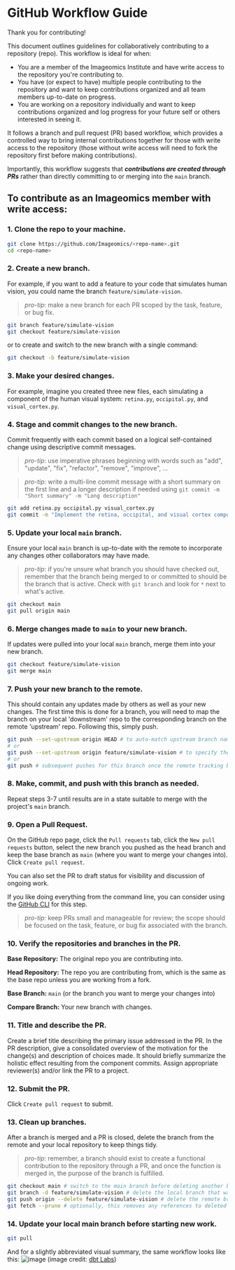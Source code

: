 # GitHub Workflow Guide

Thank you for contributing!

This document outlines guidelines for collaboratively contributing to a repository (repo). 
This workflow is ideal for when:
* You are a member of the Imageomics Institute and have write access to the repository you're contributing to.
* You have (or expect to have) multiple people contributing to the repository and want to keep contributions organized and all team members up-to-date on progress.
* You are working on a repository individually and want to keep contributions organized and log progress for your future self or others interested in seeing it.

It follows a branch and pull request (PR) based workflow, which provides a controlled way to bring internal contributions together for those with write access to the repository (those without write access will need to fork the repository first before making contributions).

Importantly, this workflow suggests that **_contributions are created through PRs_** rather than directly committing to or merging into the `main` branch.

## To contribute as an Imageomics member with write access:
### 1. Clone the repo to your machine.
```sh
git clone https://github.com/Imageomics/<repo-name>.git
cd <repo-name>
```

### 2. Create a new branch.
For example, if you want to add a feature to your code that simulates human vision, you could name the branch `feature/simulate-vision`.

> _pro-tip_: make a new branch for each PR scoped by the task, feature, or bug fix.
```sh
git branch feature/simulate-vision
git checkout feature/simulate-vision
```
or to create and switch to the new branch with a single command:
```sh
git checkout -b feature/simulate-vision
```

### 3. Make your desired changes.
For example, imagine you created three new files, each simulating a component of the human visual system: `retina.py`, `occipital.py`, and `visual_cortex.py`.

### 4. Stage and commit changes to the new branch.
Commit frequently with each commit based on a logical self-contained change using descriptive commit messages.

> _pro-tip_: use imperative phrases beginning with words such as "add", "update", "fix", "refactor", "remove", "improve", ...

> _pro-tip_: write a multi-line commit message with a short summary on the first line and a longer description if needed using `git commit -m "Short summary" -m "Long description"`

```sh
git add retina.py occipital.py visual_cortex.py
git commit -m "Implement the retina, occipital, and visual cortex components of the human visual system."
```

### 5. Update your local `main` branch.
Ensure your local `main` branch is up-to-date with the remote to incorporate any changes other collaborators may have made.

> _pro-tip_: if you're unsure what branch you should have checked out, remember that the branch being merged to or committed to should be the branch that is active. Check with `git branch` and look for `*` next to what's active.
```sh
git checkout main
git pull origin main
```

### 6. Merge changes made to `main` to your new branch.
If updates were pulled into your local `main` branch, merge them into your new branch.
```sh
git checkout feature/simulate-vision
git merge main
```

### 7. Push your new branch to the remote.
This should contain any updates made by others as well as your new changes. The first time this is done for a branch, you will need to map the branch on your local 'downstream' repo to the corresponding branch on the remote 'upstream' repo. Following this, simply push.
```sh
git push --set-upstream origin HEAD # to auto-match upstream branch name to your current branch name
# or
git push --set-upstream origin feature/simulate-vision # to specify the upstream branch name
# or
git push # subsequent pushes for this branch once the remote tracking branch is set
```

### 8. Make, commit, and push with this branch as needed.
Repeat steps 3-7 until results are in a state suitable to merge with the project's `main` branch.

### 9. Open a Pull Request.
On the GitHub repo page, click the `Pull requests` tab, click the `New pull requests` button, select the new branch you pushed as the head branch and keep the base branch as `main` (where you want to merge your changes into). Click `Create pull request`. 

You can also set the PR to draft status for visibility and discussion of ongoing work. 

If you like doing everything from the command line, you can consider using the [GitHub CLI](https://cli.github.com/) for this step.

> _pro-tip_: keep PRs small and manageable for review; the scope should be focused on the task, feature, or bug fix associated with the branch.

### 10. Verify the repositories and branches in the PR.
**Base Repository:** The original repo you are contributing into. 

**Head Repository:** The repo you are contributing from, which is the same as the base repo unless you are working from a fork. 

**Base Branch:** `main` (or the branch you want to merge your changes into) 

**Compare Branch:** Your new branch with changes.

### 11. Title and describe the PR.
Create a brief title describing the primary issue addressed in the PR.
In the PR description, give a consolidated overview of the motivation for the change(s) and description of choices made. It should briefly summarize the holistic effect resulting from the component commits.
Assign appropriate reviewer(s) and/or link the PR to a project.

### 12. Submit the PR.
Click `Create pull request` to submit.

### 13. Clean up branches.
After a branch is merged and a PR is closed, delete the branch from the remote and your local repository to keep things tidy.

> _pro-tip_: remember, a branch should exist to create a functional contribution to the repository through a PR, and once the function is merged in, the purpose of the branch is fulfilled.
```sh
git checkout main # switch to the main branch before deleting another branch
git branch -d feature/simulate-vision # delete the local branch that was merged
git push origin --delete feature/simulate-vision # delete the remote branch that was merged
git fetch --prune # optionally, this removes any references to deleted remote branches
```

### 14. Update your local main branch before starting new work.
```sh
git pull
```

And for a slightly abbreviated visual summary, the same workflow looks like this:
![image](https://user-images.githubusercontent.com/31709066/230167049-6315b056-74d5-4a18-bb60-5bc06a191783.png)
(image credit: [dbt Labs](https://www.getdbt.com/analytics-engineering/transformation/git-workflow/))